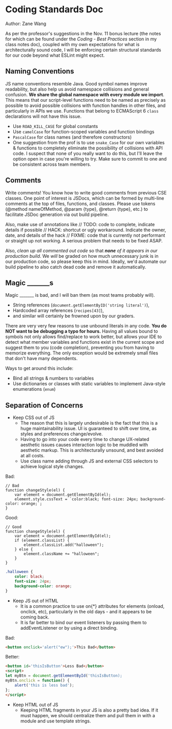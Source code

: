 # Coding Standards Doc
Author: Zane Wang

As per the professor's suggestions in the Nov. 11 bonus lecture (the notes for which can be found under the *Coding - Best Practices* section in my class notes doc), coupled with my own expectations for what is architecturally sound code, I will be enforcing certain structural standards for our code beyond what ESLint might expect.

## Naming Conventions
JS name conventions resemble Java. Good symbol names improve readability, but also help us avoid namespace collisions and general confusion. **We share the global namespace with every module we import**. This means that our script-level functions need to be named as precisely as possible to avoid possible collisions with function handles in other files, and particularly in APIs we use. Functions that belong to ECMAScript 6 `class` declarations will not have this issue.
- Use `ROAD_KILL_CASE` for global constants
- Use `camelCase` for function-scoped variables and function bindings
- `PascalCase` for class names (and therefore constructors)
- One suggestion from the prof is to use `snake_Case` for our own variables & functions to completely eliminate the possibility of collisions with API code. I suspect that none of you really want to do this, but I'll leave the option open in case you're willing to try. Make sure to commit to one and be consistent across team members.

## Comments
Write comments! You know how to write good comments from previous CSE classes. One point of interest is JSDocs, which can be formed by multi-line comments at the top of files, functions, and classes. Please use tokens (@method nameOfMethod, @param {type}, @return {type}, etc.) to facilitate JSDoc generation via out build pipeline.

Also, make use of annotations like
// TODO: code to complete, indicate details if possible
// HACK: shortcut or ugly workaround. Indicate the owner, date, and details of the hack
// FIXME: code that is currently not performant or straight up not working. A serious problem that needs to be fixed ASAP.

Also, *clean up all commented out code* so that ***none** of it appears in our production build*. We *will* be graded on how much unnecessary junk is in our production code, so please keep this in mind. Ideally, we'd automate our build pipeline to also catch dead code and remove it automatically.

## Magic _______s
Magic _______ is bad, and I will ban them (as most teams probably will). 
- String references (`document.getElementByID('string literal')`), 
- Hardcoded array references (`recipes[43]`), 
- and similar will certainly be frowned upon by our graders.

There are very very few reasons to use unbound literals in any code. **You do NOT want to be debugging a typo for hours.**  Having all values bound to symbols not only allows find/replace to work better, but allows your IDE to detect what member variables and functions exist in the current scope and suggest them to you (code completion), preventing you from having to memorize everything. The only exception would be extremely small files that don't have many dependents.

Ways to get around this include:
- Bind all strings & numbers to variables
- Use dictionaries or classes with static variables to implement Java-style enumerations (`enum`)

## Separation of Concerns

- Keep CSS out of JS
    - The reason that this is largely undesirable is the fact that this is a huge maintainability issue. UI is guaranteed to shift over time, as styles and preferences change/evolve. 
    - Having to go into your code every time to change UX-related aesthetic issues causes interaction logic to be muddled with aesthetic markup. This is architecturally unsound, and best avoided at all costs.
    - Use class name adding through JS and external CSS selectors to achieve logical style changes.

Bad: 
```JS
// Bad
function changeStyle(el) {
    var element = document.getElementById(el);
    element.style.cssText = `color:black; font-size: 24px; background-color: orange;`;
}
```

Good:
```JS
// Good
function changeStyle(el) {
    var element = document.getElementById(el);
    if (element.classList) {
        element.classList.add("halloween");
    } else {
        element.className += "halloween";
    }
}
```
```CSS
.halloween {
    color: black;
    font-size: 24px; 
    background-color: orange;
}
```

- Keep JS out of HTML
    - It is a common practice to use on{*} attributes for elements (onload, onclick, etc), particularly in the old days - and it appears to be coming back. 
    - It is far better to bind our event listeners by passing them to addEventListener or by using a direct binding.

Bad:
```html
<button onclick='alert("ew");'>This Bad</button>
```
Better:
```html
<button id='thisIsButton'>Less Bad</button>
<script>
let myBtn = document.getElementById('thisIsButton);
myBtn.onclick = function() {
    alert('this is less bad');
};
</script>
```
- Keep HTML out of JS
    - Keeping HTML fragments in your JS is also a pretty bad idea. If it must happen, we should centralize them and pull them in with a module and use template strings.
